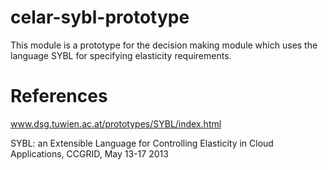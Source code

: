 celar-sybl-prototype
====================

This module is a prototype for the decision making module which uses the language SYBL
for specifying elasticity requirements.

References
====================
www.dsg.tuwien.ac.at/prototypes/SYBL/index.html 

SYBL: an Extensible Language for Controlling Elasticity in Cloud Applications, CCGRID, May 13-17 2013
